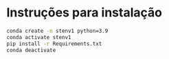 # Instruções para instalação

```bash
conda create -n stenv1 python=3.9
conda activate stenv1
pip install -r Requirements.txt
conda deactivate
```